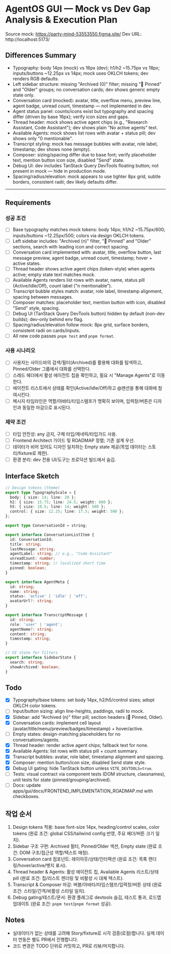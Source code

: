 # AgentOS GUI — Mock vs Dev Gap Analysis & Execution Plan

Source mock: https://party-mind-53553550.figma.site/
Dev URL: http://localhost:5173/

## Differences Summary

- Typography: body 14px (mock) vs 16px (dev); h1/h2 ~15.75px vs 18px; inputs/buttons ~12.25px vs 14px; mock uses OKLCH tokens; dev renders RGB defaults.
- Left sidebar structure: missing "Archived (0)" filter; missing "📌 Pinned" and "Older" groups; no conversation cards; dev shows generic empty state only.
- Conversation card (mocked): avatar, title, overflow menu, preview line, agent badge, unread count, timestamp — not implemented in dev.
- Agent status panel: counts/icons exist but typography and spacing differ (driven by base 16px); verify icon sizes and gaps.
- Thread header: mock shows active agent chips (e.g., "Research Assistant, Code Assistant"); dev shows plain "No active agents" text.
- Available Agents: mock shows list rows with avatar + status pill; dev shows only "0 mentionable".
- Transcript styling: mock has message bubbles with avatar, role label, timestamp; dev shows none (empty).
- Composer: sizing/spacing differ due to base font; verify placeholder text, mention button icon size, disabled "Send" state.
- Debug UI: dev includes TanStack Query DevTools floating button; not present in mock — hide in production mode.
- Spacing/radius/elevation: mock appears to use tighter 8px grid, subtle borders, consistent radii; dev likely defaults differ.

---

## Requirements

### 성공 조건

- [ ] Base typography matches mock tokens: body 14px; h1/h2 ~15.75px/600; inputs/buttons ~12.25px/500; colors via design OKLCH tokens.
- [ ] Left sidebar includes: "Archived (n)" filter, "📌 Pinned" and "Older" sections, search with leading icon and correct spacing.
- [ ] Conversation card implemented with: avatar, title, overflow button, last message preview, agent badge, unread count, timestamp; hover + active states.
- [ ] Thread header shows active agent chips (token-style) when agents active; empty state text matches mock.
- [ ] Available Agents renders list rows with avatar, name, status pill (Active/Idle/Off), count label ("n mentionable").
- [ ] Transcript bubble styles match: avatar, role label, timestamp alignment, spacing between messages.
- [ ] Composer matches: placeholder text, mention button with icon, disabled "Send" style, spacing.
- [ ] Debug UI (TanStack Query DevTools button) hidden by default (non-dev builds); dev-only behind env flag.
- [ ] Spacing/radius/elevation follow mock: 8px grid, surface borders, consistent radii on cards/inputs.
- [ ] All new code passes `pnpm test` and `pnpm format`.

### 사용 시나리오

- [ ] 사용자는 사이드바의 검색/필터(Archived)를 활용해 대화를 탐색하고, Pinned/Older 그룹에서 대화를 선택한다.
- [ ] 스레드 헤더에서 활성 에이전트 칩을 확인하고, 필요 시 "Manage Agents"로 이동한다.
- [ ] 에이전트 리스트에서 상태를 확인(Active/Idle/Off)하고 @멘션을 통해 대화에 참여시킨다.
- [ ] 메시지 타임라인은 역할/아바타/타임스탬프가 명확히 보이며, 입력창/버튼은 디자인과 동일한 마감으로 표시된다.

### 제약 조건

- [ ] 타입 안전성: any 금지, 구체 타입/제네릭/타입가드 사용.
- [ ] Frontend Architect 가이드 및 ROADMAP 정렬; 기존 설계 우선.
- [ ] 데이터가 비어 있어도 디자인 일치하는 Empty state 제공(목업 데이터는 스토리/fixture로 제한).
- [ ] 환경 분리: dev 전용 UI/도구는 프로덕션 빌드에서 숨김.

## Interface Sketch

```typescript
// Design tokens (theme)
export type TypographyScale = {
  body: { size: 14; line: 20 };
  h2: { size: 15.75; line: 24.5; weight: 600 };
  h5: { size: 10.5; line: 14; weight: 500 };
  control: { size: 12.25; line: 17.5; weight: 500 };
};

export type ConversationId = string;

export interface ConversationListItem {
  id: ConversationId;
  title: string;
  lastMessage: string;
  agentLabel: string; // e.g., "Code Assistant"
  unreadCount: number;
  timestamp: string; // localized short time
  pinned: boolean;
}

export interface AgentMeta {
  id: string;
  name: string;
  status: 'active' | 'idle' | 'off';
  avatarUrl?: string;
}

export interface TranscriptMessage {
  id: string;
  role: 'user' | 'agent';
  agentName?: string;
  content: string;
  timestamp: string;
}

// UI state for filters
export interface SidebarState {
  search: string;
  showArchived: boolean;
}
```

## Todo

- [x] Typography/base tokens: set body 14px, h2/h5/control sizes; adopt OKLCH color tokens.
- [ ] Input/button sizing: align line-heights, paddings, radii to mock.
- [x] Sidebar: add "Archived (n)" filter pill; section headers (📌 Pinned, Older).
- [x] Conversation cards: implement cell layout (avatar/title/menu/preview/badges/timestamp) + hover/active.
- [ ] Empty states: design-matching placeholders for no conversations/agents.
- [x] Thread header: render active agent chips; fallback text for none.
- [x] Available Agents: list rows with status pill + count summary.
- [x] Transcript bubbles: avatar, role label, timestamp alignment and spacing.
- [x] Composer: mention button/icon size, disabled Send state style.
- [x] Debug UI gating: hide TanStack button unless `VITE_DEVTOOLS=true`.
- [ ] Tests: visual contract via component tests (DOM structure, classnames), unit tests for state (pinned/grouping/archived).
- [ ] Docs: update apps/gui/docs/FRONTEND_IMPLEMENTATION_ROADMAP.md with checkboxes.

## 작업 순서

1. Design tokens 적용: base font-size 14px, heading/control scales, color tokens (완료 조건: global CSS/tailwind config 반영, 주요 헤더/버튼 크기 일치).
2. Sidebar 구조 구현: Archived 필터, Pinned/Older 섹션, Empty state (완료 조건: DOM 구조/접근성 역할/텍스트 매칭).
3. Conversation card 컴포넌트: 레이아웃/상태/인터랙션 (완료 조건: 목록 렌더링/hover/active/뱃지 표시).
4. Thread header & Agents: 활성 에이전트 칩, Available Agents 리스트/상태 pill (완료 조건: 칩/리스트 렌더링 및 비활성 시 대체 텍스트).
5. Transcript & Composer 마감: 버블/아바타/타임스탬프/입력창/버튼 상태 (완료 조건: 스타일/간격/비활성 스타일 일치).
6. Debug gating/테스트/문서: 환경 플래그로 devtools 숨김, 테스트 통과, 로드맵 업데이트 (완료 조건: `pnpm test`/`pnpm format` 성공).

## Notes

- 실데이터가 없는 상태를 고려해 Story/fixture로 시각 검증(로컬)합니다. 실제 데이터 연동은 별도 PR에서 진행합니다.
- 코드 변경은 TODO 단위로 커밋하고, PR로 리뷰/머지합니다.
